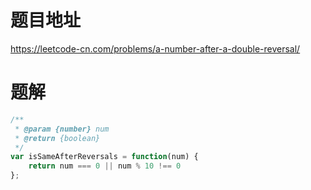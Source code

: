 # 题目地址
https://leetcode-cn.com/problems/a-number-after-a-double-reversal/

# 题解
```js
/**
 * @param {number} num
 * @return {boolean}
 */
var isSameAfterReversals = function(num) {
    return num === 0 || num % 10 !== 0
};
```